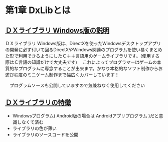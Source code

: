 # 第1章 DxLibとは
## [ＤＸライブラリ Windows版の説明](http://dxlib.o.oo7.jp/)
ＤＸライブラリ Windows版は、DirectXを使ったWindowsデスクトップアプリの開発に必ず付いて回るDirectXやWindows関連のプログラムを使い易くまとめた形で利用できるようにしたＣ＋＋言語用のゲームライブラリです。(使用する際はＣ言語の知識だけで大丈夫です)
　これによってプログラマーはゲームの本質的なプログラムに専念することが出来ます。かなり本格的なソフト制作からお遊び程度のミニゲーム制作まで幅広くカバーしています！

　プログラムソースも公開していますので気兼ねなく使用してください

## [ＤＸライブラリの特徴](http://dxlib.o.oo7.jp/dxinfo.html)
* Windowsプログラム( Android版の場合は Androidアプリプログラム )だと意識しなくて済む
* ライブラリの色が薄い
* ライブラリのソースコードを公開


